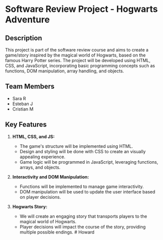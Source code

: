 # Software Review Project - Hogwarts Adventure

## Description
This project is part of the software review course and aims to create a game/story inspired by the magical world of Hogwarts, based on the famous Harry Potter series. The project will be developed using HTML, CSS, and JavaScript, incorporating basic programming concepts such as functions, DOM manipulation, array handling, and objects.

## Team Members
- Sara R
- Esteban J
- Cristian M

## Key Features
1. **HTML, CSS, and JS:**
   - The game's structure will be implemented using HTML.
   - Design and styling will be done with CSS to create an visually appealing experience.
   - Game logic will be programmed in JavaScript, leveraging functions, arrays, and objects.

2. **Interactivity and DOM Manipulation:**
   - Functions will be implemented to manage game interactivity.
   - DOM manipulation will be used to update the user interface based on player decisions.

3. **Hogwarts Story:**
   - We will create an engaging story that transports players to the magical world of Hogwarts.
   - Player decisions will impact the course of the story, providing multiple possible endings.
#   H o w a r d  
 